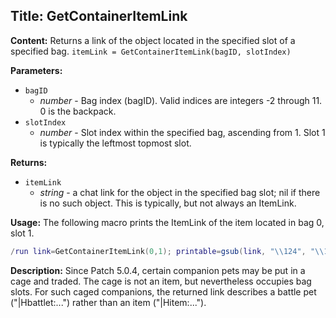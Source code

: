 ## Title: GetContainerItemLink

**Content:**
Returns a link of the object located in the specified slot of a specified bag.
`itemLink = GetContainerItemLink(bagID, slotIndex)`

**Parameters:**
- `bagID`
  - *number* - Bag index (bagID). Valid indices are integers -2 through 11. 0 is the backpack.
- `slotIndex`
  - *number* - Slot index within the specified bag, ascending from 1. Slot 1 is typically the leftmost topmost slot.

**Returns:**
- `itemLink`
  - *string* - a chat link for the object in the specified bag slot; nil if there is no such object. This is typically, but not always an ItemLink.

**Usage:**
The following macro prints the ItemLink of the item located in bag 0, slot 1.
```lua
/run link=GetContainerItemLink(0,1); printable=gsub(link, "\\124", "\\124\\124"); print("Here's the item link for the first slot of your backpack: \\"" .. printable .. "\\"")
```

**Description:**
Since Patch 5.0.4, certain companion pets may be put in a cage and traded. The cage is not an item, but nevertheless occupies bag slots. For such caged companions, the returned link describes a battle pet ("|Hbattlet:...") rather than an item ("|Hitem:...").